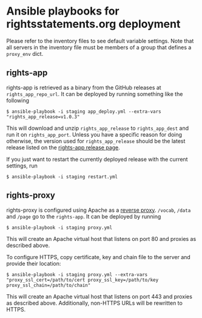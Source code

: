 # Ansible playbooks for rightsstatements.org deployment

Please refer to the inventory files to see default variable settings. Note that all servers in the inventory file must be members of a group that defines a `proxy_env` dict.

## rights-app
rights-app is retrieved as a binary from the GitHub releases at `rights_app_repo_url`. It can be deployed by running something like the following

    $ ansible-playbook -i staging app_deploy.yml --extra-vars "rights_app_release=v1.0.3"

This will download and unzip `rights_app_release` to `rights_app_dest` and run it on `rights_app_port`. Unless you have a specific reason for doing otherwise, the version used for `rights_app_release` should be the latest release listed on the [rights-app release page](https://github.com/rightsstatements/rights-app/releases).

If you just want to restart the currently deployed release with the current settings, run

    $ ansible-playbook -i staging restart.yml

## rights-proxy
rights-proxy is configured using Apache as a [reverse proxy](http://httpd.apache.org/docs/2.2/mod/mod_proxy.html#forwardreverse). `/vocab`, `/data` and `/page` go to the `rights-app`. It can be deployed by running

    $ ansible-playbook -i staging proxy.yml

This will create an Apache virtual host that listens on port 80 and proxies as described above.

To configure HTTPS, copy certificate, key and chain file to the server and provide their location:

    $ ansible-playbook -i staging proxy.yml --extra-vars "proxy_ssl_cert=/path/to/cert proxy_ssl_key=/path/to/key proxy_ssl_chain=/path/to/chain"

This will create an Apache virtual host that listens on port 443 and proxies as described above. Additionally, non-HTTPS URLs will be rewritten to HTTPS.
